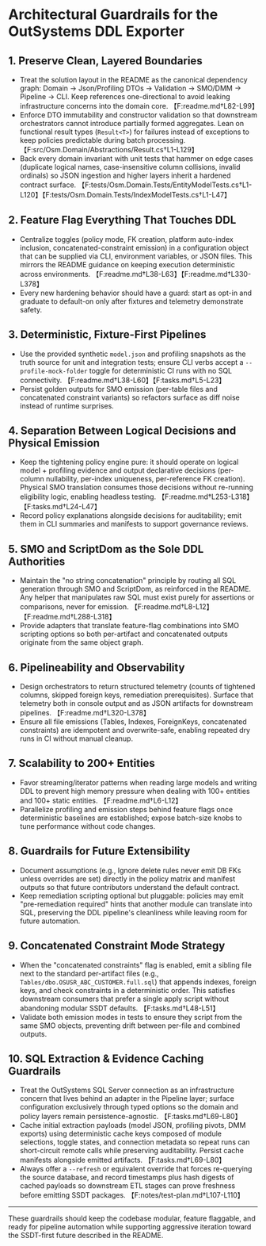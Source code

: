# Architectural Guardrails for the OutSystems DDL Exporter

## 1. Preserve Clean, Layered Boundaries
- Treat the solution layout in the README as the canonical dependency graph: Domain → Json/Profiling DTOs → Validation → SMO/DMM → Pipeline → CLI. Keep references one-directional to avoid leaking infrastructure concerns into the domain core. 【F:readme.md†L82-L99】
- Enforce DTO immutability and constructor validation so that downstream orchestrators cannot introduce partially formed aggregates. Lean on functional result types (`Result<T>`) for failures instead of exceptions to keep policies predictable during batch processing. 【F:src/Osm.Domain/Abstractions/Result.cs†L1-L129】
- Back every domain invariant with unit tests that hammer on edge cases (duplicate logical names, case-insensitive column collisions, invalid ordinals) so JSON ingestion and higher layers inherit a hardened contract surface. 【F:tests/Osm.Domain.Tests/EntityModelTests.cs†L1-L120】【F:tests/Osm.Domain.Tests/IndexModelTests.cs†L1-L47】

## 2. Feature Flag Everything That Touches DDL
- Centralize toggles (policy mode, FK creation, platform auto-index inclusion, concatenated-constraint emission) in a configuration object that can be supplied via CLI, environment variables, or JSON files. This mirrors the README guidance on keeping execution deterministic across environments. 【F:readme.md†L38-L63】【F:readme.md†L330-L378】
- Every new hardening behavior should have a guard: start as opt-in and graduate to default-on only after fixtures and telemetry demonstrate safety.

## 3. Deterministic, Fixture-First Pipelines
- Use the provided synthetic `model.json` and profiling snapshots as the truth source for unit and integration tests; ensure CLI verbs accept a `--profile-mock-folder` toggle for deterministic CI runs with no SQL connectivity. 【F:readme.md†L38-L60】【F:tasks.md†L5-L23】
- Persist golden outputs for SMO emission (per-table files and concatenated constraint variants) so refactors surface as diff noise instead of runtime surprises.

## 4. Separation Between Logical Decisions and Physical Emission
- Keep the tightening policy engine pure: it should operate on logical model + profiling evidence and output declarative decisions (per-column nullability, per-index uniqueness, per-reference FK creation). Physical SMO translation consumes those decisions without re-running eligibility logic, enabling headless testing. 【F:readme.md†L253-L318】【F:tasks.md†L24-L47】
- Record policy explanations alongside decisions for auditability; emit them in CLI summaries and manifests to support governance reviews.

## 5. SMO and ScriptDom as the Sole DDL Authorities
- Maintain the "no string concatenation" principle by routing all SQL generation through SMO and ScriptDom, as reinforced in the README. Any helper that manipulates raw SQL must exist purely for assertions or comparisons, never for emission. 【F:readme.md†L8-L12】【F:readme.md†L288-L318】
- Provide adapters that translate feature-flag combinations into SMO scripting options so both per-artifact and concatenated outputs originate from the same object graph.

## 6. Pipelineability and Observability
- Design orchestrators to return structured telemetry (counts of tightened columns, skipped foreign keys, remediation prerequisites). Surface that telemetry both in console output and as JSON artifacts for downstream pipelines. 【F:readme.md†L320-L378】
- Ensure all file emissions (Tables, Indexes, ForeignKeys, concatenated constraints) are idempotent and overwrite-safe, enabling repeated dry runs in CI without manual cleanup.

## 7. Scalability to 200+ Entities
- Favor streaming/iterator patterns when reading large models and writing DDL to prevent high memory pressure when dealing with 100+ entities and 100+ static entities. 【F:readme.md†L6-L12】
- Parallelize profiling and emission steps behind feature flags once deterministic baselines are established; expose batch-size knobs to tune performance without code changes.

## 8. Guardrails for Future Extensibility
- Document assumptions (e.g., Ignore delete rules never emit DB FKs unless overrides are set) directly in the policy matrix and manifest outputs so that future contributors understand the default contract.
- Keep remediation scripting optional but pluggable: policies may emit "pre-remediation required" hints that another module can translate into SQL, preserving the DDL pipeline's cleanliness while leaving room for future automation.

## 9. Concatenated Constraint Mode Strategy
- When the "concatenated constraints" flag is enabled, emit a sibling file next to the standard per-artifact files (e.g., `Tables/dbo.OSUSR_ABC_CUSTOMER.full.sql`) that appends indexes, foreign keys, and check constraints in a deterministic order. This satisfies downstream consumers that prefer a single apply script without abandoning modular SSDT defaults. 【F:tasks.md†L48-L51】
- Validate both emission modes in tests to ensure they script from the same SMO objects, preventing drift between per-file and combined outputs.

## 10. SQL Extraction & Evidence Caching Guardrails
- Treat the OutSystems SQL Server connection as an infrastructure concern that lives behind an adapter in the Pipeline layer; surface configuration exclusively through typed options so the domain and policy layers remain persistence-agnostic. 【F:tasks.md†L69-L80】
- Cache initial extraction payloads (model JSON, profiling pivots, DMM exports) using deterministic cache keys composed of module selections, toggle states, and connection metadata so repeat runs can short-circuit remote calls while preserving auditability. Persist cache manifests alongside emitted artifacts. 【F:tasks.md†L69-L80】
- Always offer a `--refresh` or equivalent override that forces re-querying the source database, and record timestamps plus hash digests of cached payloads so downstream ETL stages can prove freshness before emitting SSDT packages. 【F:notes/test-plan.md†L107-L110】

---
These guardrails should keep the codebase modular, feature flaggable, and ready for pipeline automation while supporting aggressive iteration toward the SSDT-first future described in the README.
